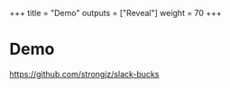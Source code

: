 +++
title = "Demo"
outputs = ["Reveal"]
weight = 70
+++

# Demo

https://github.com/strongjz/slack-bucks
